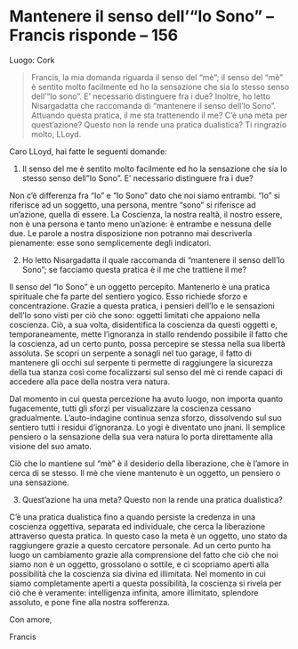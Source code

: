 # Mantenere il senso dell’“Io Sono” – Francis risponde – 156

Luogo: Cork

>Francis, la mia domanda riguarda il senso del “mè”; il senso del “mè” è sentito molto facilmente ed ho la sensazione che sia lo stesso senso dell’“Io sono”. E’ necessario distinguere fra i due? Inoltre, ho letto Nisargadatta che raccomanda di “mantenere il senso dell’Io Sono”. Attuando questa pratica, il me sta trattenendo il me? C’è una meta per quest’azione? Questo non la rende una pratica dualistica? Ti ringrazio molto, LLoyd.

Caro LLoyd, hai fatte le seguenti domande:

1. Il senso del me è sentito molto facilmente ed ho la sensazione che sia lo stesso senso dell”Io Sono”. E’ necessario distinguere fra i due?

Non c’è differenza fra “Io” e “Io Sono” dato che noi siamo entrambi. “Io” si riferisce ad un soggetto, una persona, mentre “sono” si riferisce ad un’azione, quella di essere. La Coscienza, la nostra realtà, il nostro essere, non è una persona e tanto meno un’azione: è entrambe e nessuna delle due. Le parole a nostra disposizione non potranno mai descriverla pienamente: esse sono semplicemente degli indicatori.

2. Ho letto Nisargadatta il quale raccomanda di “mantenere il senso dell’Io Sono”; se facciamo questa pratica è il me che trattiene il me?

Il senso del “Io Sono” è un oggetto percepito. Mantenerlo è una pratica spirituale che fa parte del sentiero yogico. Esso richiede sforzo e concentrazione. Grazie a questa pratica, i pensieri dell’Io e le sensazioni dell’Io sono visti per ciò che sono: oggetti limitati che appaiono nella coscienza. Ciò, a sua volta, disidentifica la coscienza da questi oggetti e, temporaneamente, mette l’ignoranza in stallo rendendo possibile il fatto che la coscienza, ad un certo punto, possa percepire se stessa nella sua libertà assoluta. Se scopri un serpente a sonagli nel tuo garage, il fatto di mantenere gli occhi sul serpente ti permette di raggiungere la sicurezza della tua stanza così come focalizzarsi sul senso del mè ci rende capaci di accedere alla pace della nostra vera natura.

Dal momento in cui questa percezione ha avuto luogo, non importa quanto fugacemente, tutti gli sforzi per visualizzare la coscienza cessano gradualmente. L’auto-indagine continua senza sforzo, dissolvendo sul suo sentiero tutti i residui d’ignoranza. Lo yogi è diventato uno jnani. Il semplice pensiero o la sensazione della sua vera natura lo porta direttamente alla visione del suo amato.

Ciò che lo mantiene sul “mè” è il desiderio della liberazione, che è l’amore in cerca di se stesso. Il mè che viene mantenuto è un oggetto, un pensiero o una sensazione.

3. Quest’azione ha una meta? Questo non la rende una pratica dualistica?

C’è una pratica dualistica fino a quando persiste la credenza in una coscienza oggettiva, separata ed individuale, che cerca la liberazione attraverso questa pratica. In questo caso la meta è un oggetto, uno stato da raggiungere grazie a questo cercatore personale. Ad un certo punto ha luogo un cambiamento grazie alla comprensione del fatto che ciò che noi siamo non è un oggetto, grossolano o sottile, e ci scopriamo aperti alla possibilità che la coscienza sia divina ed illimitata. Nel momento in cui siamo completamente aperti a questa possibilità, la coscienza si rivela per ciò che è veramente: intelligenza infinita, amore illimitato, splendore assoluto, e pone fine alla nostra sofferenza.

Con amore,

Francis
